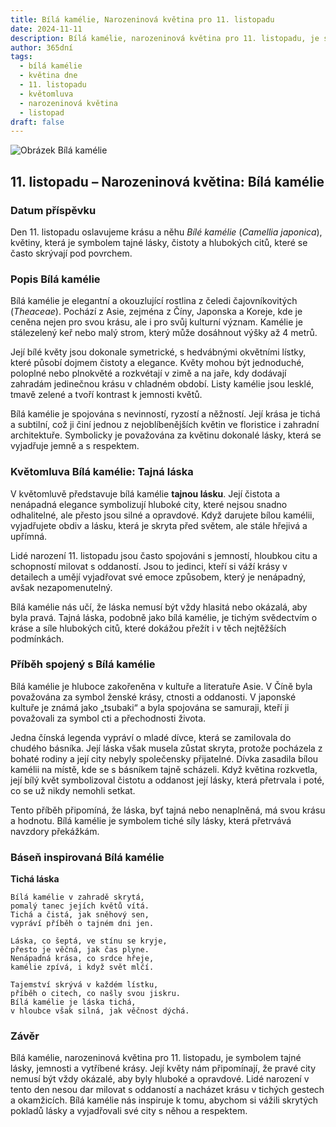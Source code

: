 ```yaml
---
title: Bílá kamélie, Narozeninová květina pro 11. listopadu
date: 2024-11-11
description: Bílá kamélie, narozeninová květina pro 11. listopadu, je symbolem Tajná láska. Objevte její jedinečný význam, fascinující příběhy a poezii, která oslavuje její krásu.
author: 365dní
tags:
  - bílá kamélie
  - květina dne
  - 11. listopadu
  - květomluva
  - narozeninová květina
  - listopad
draft: false
---
```


![Obrázek Bílá kamélie](https://cdn.pixabay.com/photo/2016/12/05/06/51/camellia-1883205_1280.jpg#center)

## 11. listopadu – Narozeninová květina: Bílá kamélie

### Datum příspěvku

Den 11. listopadu oslavujeme krásu a něhu _Bílé kamélie_ (_Camellia japonica_), květiny, která je symbolem tajné lásky, čistoty a hlubokých citů, které se často skrývají pod povrchem.

### Popis Bílá kamélie

Bílá kamélie je elegantní a okouzlující rostlina z čeledi čajovníkovitých (_Theaceae_). Pochází z Asie, zejména z Číny, Japonska a Koreje, kde je ceněna nejen pro svou krásu, ale i pro svůj kulturní význam. Kamélie je stálezelený keř nebo malý strom, který může dosáhnout výšky až 4 metrů.

Její bílé květy jsou dokonale symetrické, s hedvábnými okvětními lístky, které působí dojmem čistoty a elegance. Květy mohou být jednoduché, poloplné nebo plnokvěté a rozkvétají v zimě a na jaře, kdy dodávají zahradám jedinečnou krásu v chladném období. Listy kamélie jsou lesklé, tmavě zelené a tvoří kontrast k jemnosti květů.

Bílá kamélie je spojována s nevinností, ryzostí a něžností. Její krása je tichá a subtilní, což ji činí jednou z nejoblíbenějších květin ve floristice i zahradní architektuře. Symbolicky je považována za květinu dokonalé lásky, která se vyjadřuje jemně a s respektem.

### Květomluva Bílá kamélie: Tajná láska

V květomluvě představuje bílá kamélie **tajnou lásku**. Její čistota a nenápadná elegance symbolizují hluboké city, které nejsou snadno odhalitelné, ale přesto jsou silné a opravdové. Když darujete bílou kamélii, vyjadřujete obdiv a lásku, která je skryta před světem, ale stále hřejivá a upřímná.

Lidé narození 11. listopadu jsou často spojováni s jemností, hloubkou citu a schopností milovat s oddaností. Jsou to jedinci, kteří si váží krásy v detailech a umějí vyjadřovat své emoce způsobem, který je nenápadný, avšak nezapomenutelný.

Bílá kamélie nás učí, že láska nemusí být vždy hlasitá nebo okázalá, aby byla pravá. Tajná láska, podobně jako bílá kamélie, je tichým svědectvím o kráse a síle hlubokých citů, které dokážou přežít i v těch nejtěžších podmínkách.

### Příběh spojený s Bílá kamélie

Bílá kamélie je hluboce zakořeněna v kultuře a literatuře Asie. V Číně byla považována za symbol ženské krásy, ctnosti a oddanosti. V japonské kultuře je známá jako „tsubaki“ a byla spojována se samuraji, kteří ji považovali za symbol cti a přechodnosti života.

Jedna čínská legenda vypráví o mladé dívce, která se zamilovala do chudého básníka. Její láska však musela zůstat skryta, protože pocházela z bohaté rodiny a její city nebyly společensky přijatelné. Dívka zasadila bílou kamélii na místě, kde se s básníkem tajně scházeli. Když květina rozkvetla, její bílý květ symbolizoval čistotu a oddanost její lásky, která přetrvala i poté, co se už nikdy nemohli setkat.

Tento příběh připomíná, že láska, byť tajná nebo nenaplněná, má svou krásu a hodnotu. Bílá kamélie je symbolem tiché síly lásky, která přetrvává navzdory překážkám.

### Báseň inspirovaná Bílá kamélie

**Tichá láska**

```
Bílá kamélie v zahradě skrytá,  
pomalý tanec jejích květů vítá.  
Tichá a čistá, jak sněhový sen,  
vypráví příběh o tajném dni jen.  

Láska, co šeptá, ve stínu se kryje,  
přesto je věčná, jak čas plyne.  
Nenápadná krása, co srdce hřeje,  
kamélie zpívá, i když svět mlčí.  

Tajemství skrývá v každém lístku,  
příběh o citech, co našly svou jiskru.  
Bílá kamélie je láska tichá,  
v hloubce však silná, jak věčnost dýchá.  
```

### Závěr

Bílá kamélie, narozeninová květina pro 11. listopadu, je symbolem tajné lásky, jemnosti a vytříbené krásy. Její květy nám připomínají, že pravé city nemusí být vždy okázalé, aby byly hluboké a opravdové. Lidé narození v tento den nesou dar milovat s oddaností a nacházet krásu v tichých gestech a okamžicích. Bílá kamélie nás inspiruje k tomu, abychom si vážili skrytých pokladů lásky a vyjadřovali své city s něhou a respektem.